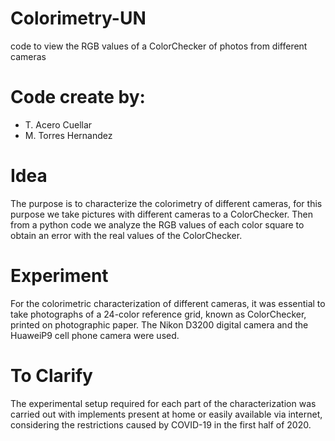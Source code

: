 # Colorimetry-UN
code to view the RGB values of a ColorChecker of photos from different cameras

# Code create by:
- T. Acero Cuellar
- M. Torres Hernandez

# Idea

The purpose is to characterize the colorimetry of different cameras, for this purpose we take pictures with different cameras to a ColorChecker. Then from a python code we analyze the RGB values of each color square to obtain an error with the real values of the ColorChecker.

# Experiment

For the colorimetric characterization of different cameras, it was essential to take photographs of a 24-color reference grid, known as ColorChecker, printed on photographic paper. The Nikon D3200 digital camera and the HuaweiP9 cell phone camera were used.




# To Clarify

The experimental setup required for each part of the characterization was carried out with implements present at home or easily available via internet, considering the restrictions caused by COVID-19 in the first half of 2020.
